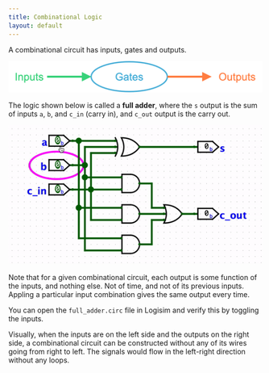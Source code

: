 ```yaml
---
title: Combinational Logic
layout: default
---
```

A combinational circuit has inputs, gates and outputs.

![Combinational circuit](../images/combinational.png)

The logic shown below is called a **full adder**,
where the `s` output is the sum of inputs `a`, `b`, and `c_in` (carry in), and `c_out` output is the carry out.

![Full adder](../images/full_adder.gif)

Note that for a given combinational circuit,
each output is some function of the inputs, and nothing else.
Not of time, and not of its previous inputs.
Appling a particular input combination gives the same output every time.

You can open the `full_adder.circ` file in Logisim and verify this by toggling the inputs.

Visually, when the inputs are on the left side and the outputs on the right side,
a combinational circuit can be constructed without any of its wires going from right to left.
The signals would flow in the left-right direction without any loops.
